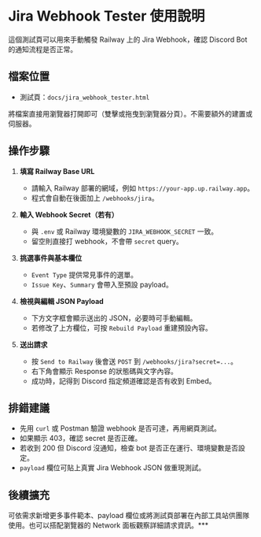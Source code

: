 # Jira Webhook Tester 使用說明

這個測試頁可以用來手動觸發 Railway 上的 Jira Webhook，確認 Discord Bot 的通知流程是否正常。

## 檔案位置

- 測試頁：`docs/jira_webhook_tester.html`

將檔案直接用瀏覽器打開即可（雙擊或拖曳到瀏覽器分頁）。不需要額外的建置或伺服器。

## 操作步驟

1. **填寫 Railway Base URL**
   - 請輸入 Railway 部署的網域，例如 `https://your-app.up.railway.app`。
   - 程式會自動在後面加上 `/webhooks/jira`。

2. **輸入 Webhook Secret（若有）**
   - 與 `.env` 或 Railway 環境變數的 `JIRA_WEBHOOK_SECRET` 一致。
   - 留空則直接打 webhook，不會帶 `secret` query。

3. **挑選事件與基本欄位**
   - `Event Type` 提供常見事件的選單。
   - `Issue Key`、`Summary` 會帶入至預設 payload。

4. **檢視與編輯 JSON Payload**
   - 下方文字框會顯示送出的 JSON，必要時可手動編輯。
   - 若修改了上方欄位，可按 `Rebuild Payload` 重建預設內容。

5. **送出請求**
   - 按 `Send to Railway` 後會送 `POST` 到 `/webhooks/jira?secret=...`。
   - 右下角會顯示 Response 的狀態碼與文字內容。
   - 成功時，記得到 Discord 指定頻道確認是否有收到 Embed。

## 排錯建議

- 先用 `curl` 或 Postman 驗證 webhook 是否可達，再用網頁測試。
- 如果顯示 403，確認 secret 是否正確。
- 若收到 200 但 Discord 沒通知，檢查 bot 是否正在運行、環境變數是否設定。
- `payload` 欄位可貼上真實 Jira Webhook JSON 做重現測試。

## 後續擴充

可依需求新增更多事件範本、payload 欄位或將測試頁部署在內部工具站供團隊使用。也可以搭配瀏覽器的 Network 面板觀察詳細請求資訊。***
